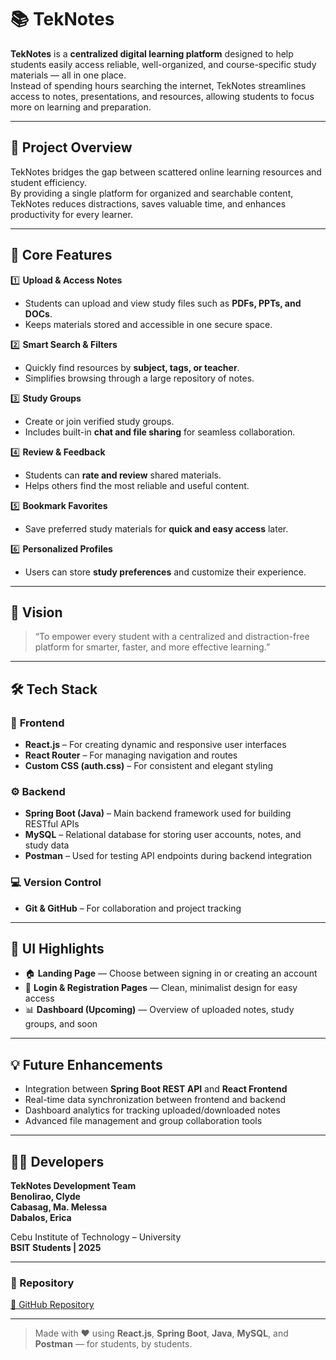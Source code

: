 # 📚 TekNotes

**TekNotes** is a **centralized digital learning platform** designed to help students easily access reliable, well-organized, and course-specific study materials — all in one place.  
Instead of spending hours searching the internet, TekNotes streamlines access to notes, presentations, and resources, allowing students to focus more on learning and preparation.

---

## 🎯 Project Overview

TekNotes bridges the gap between scattered online learning resources and student efficiency.  
By providing a single platform for organized and searchable content, TekNotes reduces distractions, saves valuable time, and enhances productivity for every learner.

---

## 🚀 Core Features

1️⃣ **Upload & Access Notes**  
   - Students can upload and view study files such as **PDFs, PPTs, and DOCs**.  
   - Keeps materials stored and accessible in one secure space.

2️⃣ **Smart Search & Filters**  
   - Quickly find resources by **subject, tags, or teacher**.  
   - Simplifies browsing through a large repository of notes.

3️⃣ **Study Groups**  
   - Create or join verified study groups.  
   - Includes built-in **chat and file sharing** for seamless collaboration.

4️⃣ **Review & Feedback**  
   - Students can **rate and review** shared materials.  
   - Helps others find the most reliable and useful content.

5️⃣ **Bookmark Favorites**  
   - Save preferred study materials for **quick and easy access** later.

6️⃣ **Personalized Profiles**  
   - Users can store **study preferences** and customize their experience.

---

## 🧠 Vision

> “To empower every student with a centralized and distraction-free platform for smarter, faster, and more effective learning.”

---

## 🛠️ Tech Stack

### 🎨 **Frontend**
- **React.js** – For creating dynamic and responsive user interfaces  
- **React Router** – For managing navigation and routes  
- **Custom CSS (auth.css)** – For consistent and elegant styling  

### ⚙️ **Backend**
- **Spring Boot (Java)** – Main backend framework used for building RESTful APIs  
- **MySQL** – Relational database for storing user accounts, notes, and study data  
- **Postman** – Used for testing API endpoints during backend integration  

### 💻 **Version Control**
- **Git & GitHub** – For collaboration and project tracking

---

## 📸 UI Highlights

- 🏠 **Landing Page** — Choose between signing in or creating an account  
- 🔐 **Login & Registration Pages** — Clean, minimalist design for easy access  
- 📊 **Dashboard (Upcoming)** — Overview of uploaded notes, study groups, and soon  

---

## 💡 Future Enhancements

- Integration between **Spring Boot REST API** and **React Frontend**  
- Real-time data synchronization between frontend and backend  
- Dashboard analytics for tracking uploaded/downloaded notes  
- Advanced file management and group collaboration tools  

---

## 👨‍💻 Developers

**TekNotes Development Team**  
**Benolirao, Clyde**  
**Cabasag, Ma. Melessa**  
**Dabalos, Erica**  

Cebu Institute of Technology – University  
**BSIT Students | 2025**

---

### 📎 Repository
[🔗 GitHub Repository](https://github.com/Melessa-mooh/TekNotes)

---

> Made with ❤️ using **React.js**, **Spring Boot**, **Java**, **MySQL**, and **Postman** — for students, by students.
